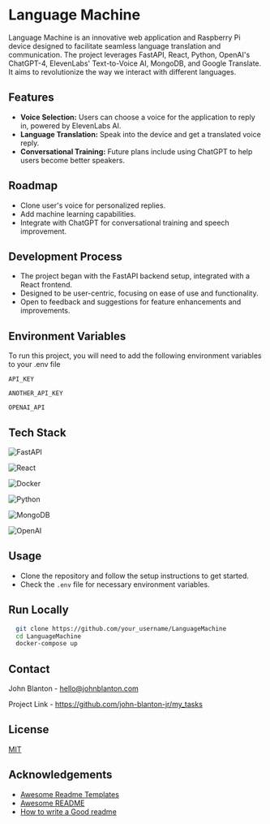 
# Language Machine

Language Machine is an innovative web application and Raspberry Pi device designed to facilitate seamless language translation and communication. The project leverages FastAPI, React, Python, OpenAI's ChatGPT-4, ElevenLabs' Text-to-Voice AI, MongoDB, and Google Translate. It aims to revolutionize the way we interact with different languages.




## Features

- **Voice Selection:** Users can choose a voice for the application to reply in, powered by ElevenLabs AI.
- **Language Translation:** Speak into the device and get a translated voice reply.
- **Conversational Training:** Future plans include using ChatGPT to help users become better speakers.


## Roadmap

- Clone user's voice for personalized replies.
- Add machine learning capabilities.
- Integrate with ChatGPT for conversational training and speech improvement.


## Development Process

- The project began with the FastAPI backend setup, integrated with a React frontend.
- Designed to be user-centric, focusing on ease of use and functionality.
- Open to feedback and suggestions for feature enhancements and improvements.
## Environment Variables

To run this project, you will need to add the following environment variables to your .env file

`API_KEY`

`ANOTHER_API_KEY`

`OPENAI_API`


## Tech Stack

![FastAPI](https://img.shields.io/badge/-FastAPI-005571?style=flat&logo=fastapi)

![React](https://img.shields.io/badge/-React-61DAFB?style=flat&logo=react&logoColor=white)

![Docker](https://img.shields.io/badge/-Docker-2496ED?style=flat&logo=docker&logoColor=white)

![Python](https://img.shields.io/badge/-Python-3776AB?style=flat&logo=python&logoColor=white)

![MongoDB](https://img.shields.io/badge/-MongoDB-47A248?style=flat&logo=mongodb&logoColor=white)

![OpenAI](https://img.shields.io/badge/-OpenAI-0e76a8?style=flat)



## Usage

- Clone the repository and follow the setup instructions to get started.
- Check the `.env` file for necessary environment variables.


## Run Locally


```bash
  git clone https://github.com/your_username/LanguageMachine
  cd LanguageMachine
  docker-compose up
```

## Contact

John Blanton - hello@johnblanton.com

Project Link - https://github.com/john-blanton-jr/my_tasks


## License

[MIT](https://choosealicense.com/licenses/mit/)


## Acknowledgements

 - [Awesome Readme Templates](https://awesomeopensource.com/project/elangosundar/awesome-README-templates)
 - [Awesome README](https://github.com/matiassingers/awesome-readme)
 - [How to write a Good readme](https://bulldogjob.com/news/449-how-to-write-a-good-readme-for-your-github-project)

